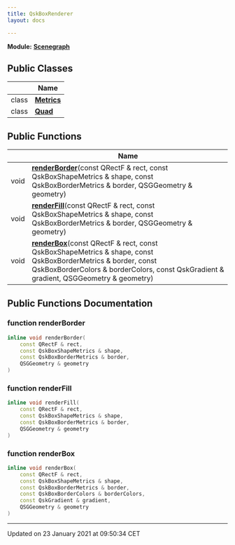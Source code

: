 ```yaml
---
title: QskBoxRenderer
layout: docs

---
```



**Module:** **[Scenegraph](/docs/modules/group___scenegraph/)**



## Public Classes

|                | Name           |
| -------------- | -------------- |
| class | **[Metrics](/docs/classes/class_qsk_box_renderer_1_1_metrics/)**  |
| class | **[Quad](/docs/classes/class_qsk_box_renderer_1_1_quad/)**  |

## Public Functions

|                | Name           |
| -------------- | -------------- |
| void | **[renderBorder](/docs/classes/class_qsk_box_renderer/#function-renderborder)**(const QRectF & rect, const QskBoxShapeMetrics & shape, const QskBoxBorderMetrics & border, QSGGeometry & geometry) |
| void | **[renderFill](/docs/classes/class_qsk_box_renderer/#function-renderfill)**(const QRectF & rect, const QskBoxShapeMetrics & shape, const QskBoxBorderMetrics & border, QSGGeometry & geometry) |
| void | **[renderBox](/docs/classes/class_qsk_box_renderer/#function-renderbox)**(const QRectF & rect, const QskBoxShapeMetrics & shape, const QskBoxBorderMetrics & border, const QskBoxBorderColors & borderColors, const QskGradient & gradient, QSGGeometry & geometry) |

## Public Functions Documentation

### function renderBorder

```cpp
inline void renderBorder(
    const QRectF & rect,
    const QskBoxShapeMetrics & shape,
    const QskBoxBorderMetrics & border,
    QSGGeometry & geometry
)
```


### function renderFill

```cpp
inline void renderFill(
    const QRectF & rect,
    const QskBoxShapeMetrics & shape,
    const QskBoxBorderMetrics & border,
    QSGGeometry & geometry
)
```


### function renderBox

```cpp
inline void renderBox(
    const QRectF & rect,
    const QskBoxShapeMetrics & shape,
    const QskBoxBorderMetrics & border,
    const QskBoxBorderColors & borderColors,
    const QskGradient & gradient,
    QSGGeometry & geometry
)
```


-------------------------------

Updated on 23 January 2021 at 09:50:34 CET